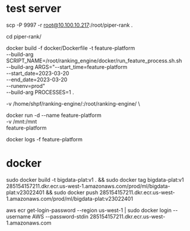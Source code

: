 # test server

<!-- 拉代码 -->
scp -P 9997 -r root@10.100.10.217:/root/piper-rank .

<!-- cd piper-rank -->
cd piper-rank/
<!-- docker build -->
docker build -f docker/Dockerfile -t feature-platform \
--build-arg SCRIPT_NAME=/root/ranking_engine/docker/run_feature_process.sh.sh \
--build-arg ARGS="--start_time=feature-platform \
--start_date=2023-03-20 \
--end_date=2023-03-20 \
--runenv=prod" \
--build-arg PROCESSES=1 .

<!-- docker run -->
-v /home/shpf/ranking-engine/:/root/ranking-engine/ \

docker run -d --name feature-platform \
-v /mnt:/mnt \
feature-platform

docker logs -f feature-platform


# docker
sudo docker build -t bigdata-plat:v1 . 
&& sudo docker tag bigdata-plat:v1 285154157211.dkr.ecr.us-west-1.amazonaws.com/prod/ml/bigdata-plat:v23022401 
&& sudo docker push 285154157211.dkr.ecr.us-west-1.amazonaws.com/prod/ml/bigdata-plat:v23022401

aws ecr get-login-password --region us-west-1 | sudo docker login --username AWS --password-stdin 285154157211.dkr.ecr.us-west-1.amazonaws.com